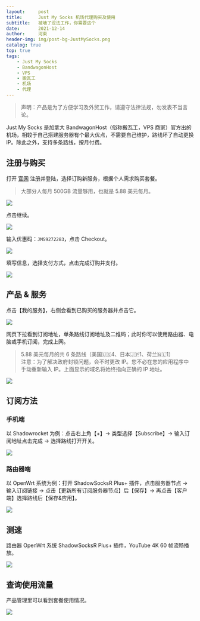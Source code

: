 ```yaml
---
layout:     post
title:      Just My Socks 机场代理购买及使用
subtitle:   被墙了没法工作，你需要这个
date:       2021-12-14
author:     河東
header-img: img/post-bg-JustMySocks.png
catalog: true
top: true
tags:
    - Just My Socks
    - BandwagonHost
    - VPS
    - 搬瓦工
    - 机场
    - 代理
---
```


> 声明：产品是为了方便学习及外贸工作，请遵守法律法规，勿发表不当言论。

Just My Socks 是加拿大 BandwagonHost（俗称搬瓦工，VPS 商家）官方出的机场，相较于自己搭建服务器有个最大优点，不需要自己维护，路线坏了自动更换 IP。除此之外，支持多条路线，按月付费。





## 注册与购买

打开 <a href="https://justmysocks.net/members/aff.php?aff=12029" target="_blank">官网</a> 注册并登陆，选择订购新服务，根据个人需求购买套餐。

> 大部分人每月 500GB 流量够用，也就是 5.88 美元每月。

![](https://i.imgur.com/G0gKyok.png)

点击继续。

![](https://i.imgur.com/b8CjZzd.png)

输入优惠码：`JMS9272283`，点击 Checkout。

![](https://i.imgur.com/rUT5nEY.png)

填写信息，选择支付方式，点击完成订购并支付。


![](https://i.imgur.com/r81XVOD.png)


## 产品 & 服务

点击【我的服务】，右侧会看到已购买的服务器并点击它。

![](https://i.imgur.com/k9h53wz.png)

网页下拉看到订阅地址，单条路线订阅地址及二维码；此时你可以使用路由器、电脑或手机订阅，完成上网。

> 5.88 美元每月的共 6 条路线（美国🇺🇸4、日本🇯🇵1、荷兰🇳🇱1）  
> 注意：为了解决政府封锁问题，会不时更改 IP。您不必在您的应用程序中手动重新输入 IP。上面显示的域名将始终指向正确的 IP 地址。

![](https://i.imgur.com/ZDCJnFg.png)



## 订阅方法

### 手机端

以 Shadowrocket 为例：点击右上角【+】→ 类型选择【Subscribe】→ 输入订阅地址点击完成 → 选择路线打开开关。

![](https://i.imgur.com/Hg0vnQw.jpg)

### 路由器端

以 OpenWrt 系统为例：打开 ShadowSocksR Plus+ 插件，点击服务器节点 → 输入订阅链接 → 点击【更新所有订阅服务器节点】后【保存】→ 再点击【客户端】选择路线后【保存&应用】。

![](https://i.imgur.com/wtk8nIb.png)


## 测速

路由器 OpenWrt 系统 ShadowSocksR Plus+ 插件，YouTube 4K 60 帧流畅播放。
 
![](https://i.imgur.com/Kb3KMPp.png)


## 查询使用流量

产品管理里可以看到套餐使用情况。

![](https://i.imgur.com/feBInBi.png)

